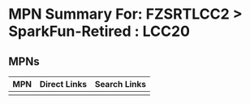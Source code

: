 



# MPN Summary For: FZSRTLCC2 > SparkFun-Retired : LCC20

## MPNs
  

|MPN|Direct Links|Search Links|
| :--- | :--- | :--- |
||||
